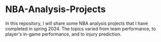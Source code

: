 # NBA-Analysis-Projects
In this repository, I will share some NBA analysis projects that I have completed in spring 2024. The topics varied from team performance, to player's in-game performance, and to injury prediction.
